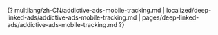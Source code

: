 {? multilang/zh-CN/addictive-ads-mobile-tracking.md | localized/deep-linked-ads/addictive-ads-mobile-tracking.md | pages/deep-linked-ads/addictive-ads-mobile-tracking.md ?}

